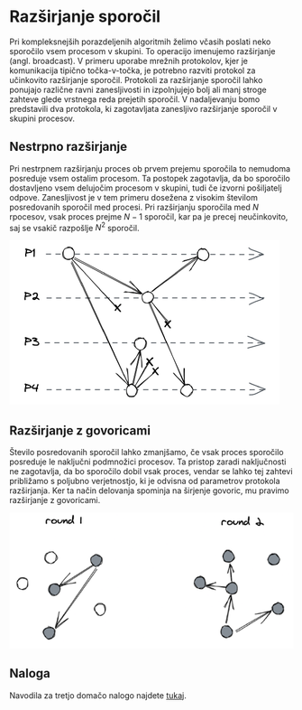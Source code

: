 # Razširjanje sporočil

Pri kompleksnejših porazdeljenih algoritmih želimo včasih poslati neko sporočilo vsem procesom v skupini. To operacijo imenujemo razširjanje (angl. broadcast). V primeru uporabe mrežnih protokolov, kjer je komunikacija tipično točka-v-točka, je potrebno razviti protokol za učinkovito razširjanje sporočil.  Protokoli za razširjanje sporočil lahko ponujajo različne ravni zanesljivosti in izpolnjujejo bolj ali manj stroge zahteve glede vrstnega reda prejetih sporočil. V nadaljevanju bomo predstavili dva protokola, ki zagotavljata zanesljivo razširjanje sporočil v skupini procesov.

## Nestrpno razširjanje
Pri nestrpnem razširjanju proces ob prvem prejemu sporočila to nemudoma posreduje vsem ostalim procesom. Ta postopek zagotavlja, da bo sporočilo dostavljeno vsem delujočim procesom v skupini, tudi če izvorni pošiljatelj odpove.  Zanesljivost je v tem primeru dosežena z visokim številom posredovanih sporočil med procesi. Pri razširjanju sporočila med $N$ rpocesov, vsak proces prejme $N-1$ sporočil, kar pa je precej neučinkovito, saj se vsakič razpošlje $N^2$ sporočil. 

![Nestrpno razširjanje](./razsiranje-nestrpno.png)

## Razširjanje z govoricami
Število posredovanih sporočil lahko zmanjšamo, če vsak proces sporočilo posreduje le naključni podmnožici procesov. Ta pristop zaradi naključnosti ne zagotavlja, da bo sporočilo dobil vsak proces, vendar se lahko tej zahtevi približamo s poljubno verjetnostjo, ki je odvisna od parametrov protokola razširjanja. Ker ta način delovanja spominja na širjenje govoric, mu pravimo razširjanje z govoricami.

![Razširjanje z govoricami](./razsiranje-govorice.png)

## Naloga

Navodila za tretjo domačo nalogo najdete [tukaj](../naloga-3/naloga-3.md).
